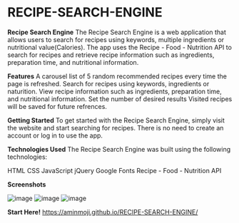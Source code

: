 # RECIPE-SEARCH-ENGINE

**Recipe Search Engine**
The Recipe Search Engine is a web application that allows users to search for recipes using keywords, multiple ingredients or nutritional value(Calories). The app uses the Recipe - Food - Nutrition API to search for recipes and retrieve recipe information such as ingredients, preparation time, and nutritional information.

**Features**
A carousel list of 5 random recommended recipes every time the page is refreshed.
Search for recipes using keywords, ingredients or naturition.
View recipe information such as ingredients, preparation time, and nutritional information.
Set the number of desired results
Visited recipes will be saved for future refrences.

**Getting Started**
To get started with the Recipe Search Engine, simply visit the website and start searching for recipes. There is no need to create an account or log in to use the app.

**Technologies Used**
The Recipe Search Engine was built using the following technologies:

HTML
CSS
JavaScript
jQuery
Google Fonts
Recipe - Food - Nutrition API

**Screenshots**

![image](https://user-images.githubusercontent.com/125992224/227427662-4472bc91-a36c-4a8a-b1fd-3438b0e886c6.png)
![image](https://user-images.githubusercontent.com/125992224/227427968-49db51cc-d37d-416b-aee9-72d1b8e5b2cf.png)
![image](https://user-images.githubusercontent.com/125992224/227428052-638027ba-906c-429b-84e8-c8a21370ff81.png)

**Start Here!**
https://aminmoji.github.io/RECIPE-SEARCH-ENGINE/
